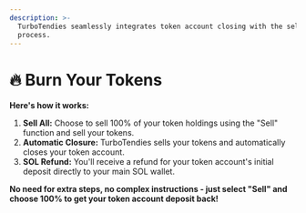 ```yaml
---
description: >-
  TurboTendies seamlessly integrates token account closing with the selling
  process.
---
```


# 🔥 Burn Your Tokens

**Here's how it works:**

1. **Sell All:** Choose to sell 100% of your token holdings using the "Sell" function and sell your tokens.
2. **Automatic Closure:** TurboTendies sells your tokens and automatically closes your token account.&#x20;
3. **SOL Refund:** You'll receive a refund for your token account's initial deposit directly to your main SOL wallet.

**No need for extra steps, no complex instructions - just select "Sell" and choose 100% to get your token account deposit back!**
